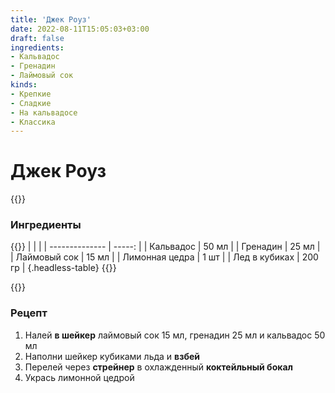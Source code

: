 ```yaml
---
title: 'Джек Роуз'
date: 2022-08-11T15:05:03+03:00
draft: false
ingredients:
- Кальвадос
- Гренадин
- Лаймовый сок
kinds:
- Крепкие
- Сладкие
- На кальвадосе
- Классика
---
```


Джек Роуз
========================
{{<kindsDescription>}}

### Ингредиенты

{{<tableOfIngredients>}}
|                |        |
| -------------- | -----: |
| Кальвадос    |  50 мл |
| Гренадин       |  25 мл |
| Лаймовый сок   |  15 мл |
| Лимонная цедра |   1 шт |
| Лед в кубиках  | 200 гр |
{.headless-table}
{{</tableOfIngredients>}}

{{<cookingOption name="Шейкер,Коктейльный бокал">}}

### Рецепт

1. Налей **в шейкер** лаймовый сок 15 мл, гренадин 25 мл и кальвадос 50 мл
2. Наполни шейкер кубиками льда и **взбей**
3. Перелей через **стрейнер** в охлажденный **коктейльный бокал**
4. Укрась лимонной цедрой